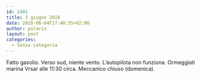 ```yaml
---
id: 2401
title: 3 giugno 2018
date: 2018-06-04T17:40:55+02:00
author: polaris
layout: post
categories:
  - Senza categoria
---
```

Fatto gasolio. Verso sud, niente vento. L&#8217;autopilota non funziona. Ormeggiati marina Vrsar alle 11:30 circa. Meccanico chiuso (domenica).

&nbsp;
